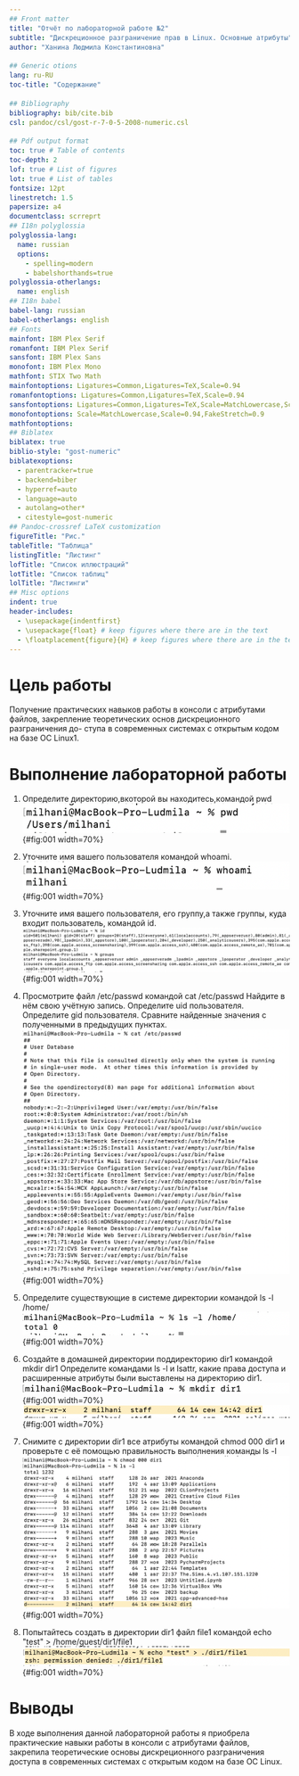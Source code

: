 ```yaml
---
## Front matter
title: "Отчёт по лабораторной работе №2"
subtitle: "Дискреционное разграничение прав в Linux. Основные атрибуты"
author: "Ханина Людмила Константиновна"

## Generic otions
lang: ru-RU
toc-title: "Содержание"

## Bibliography
bibliography: bib/cite.bib
csl: pandoc/csl/gost-r-7-0-5-2008-numeric.csl

## Pdf output format
toc: true # Table of contents
toc-depth: 2
lof: true # List of figures
lot: true # List of tables
fontsize: 12pt
linestretch: 1.5
papersize: a4
documentclass: scrreprt
## I18n polyglossia
polyglossia-lang:
  name: russian
  options:
	- spelling=modern
	- babelshorthands=true
polyglossia-otherlangs:
  name: english
## I18n babel
babel-lang: russian
babel-otherlangs: english
## Fonts
mainfont: IBM Plex Serif
romanfont: IBM Plex Serif
sansfont: IBM Plex Sans
monofont: IBM Plex Mono
mathfont: STIX Two Math
mainfontoptions: Ligatures=Common,Ligatures=TeX,Scale=0.94
romanfontoptions: Ligatures=Common,Ligatures=TeX,Scale=0.94
sansfontoptions: Ligatures=Common,Ligatures=TeX,Scale=MatchLowercase,Scale=0.94
monofontoptions: Scale=MatchLowercase,Scale=0.94,FakeStretch=0.9
mathfontoptions:
## Biblatex
biblatex: true
biblio-style: "gost-numeric"
biblatexoptions:
  - parentracker=true
  - backend=biber
  - hyperref=auto
  - language=auto
  - autolang=other*
  - citestyle=gost-numeric
## Pandoc-crossref LaTeX customization
figureTitle: "Рис."
tableTitle: "Таблица"
listingTitle: "Листинг"
lofTitle: "Список иллюстраций"
lotTitle: "Список таблиц"
lolTitle: "Листинги"
## Misc options
indent: true
header-includes:
  - \usepackage{indentfirst}
  - \usepackage{float} # keep figures where there are in the text
  - \floatplacement{figure}{H} # keep figures where there are in the text
---
```


# Цель работы

Получение практических навыков работы в консоли с атрибутами файлов, закрепление теоретических основ дискреционного разграничения до- ступа в современных системах с открытым кодом на базе ОС Linux1.

# Выполнение лабораторной работы

1. Определите директорию,вкоторой вы находитесь,командой pwd
![Название рисунка](assets/4.png){#fig:001 width=70%}

2. Уточните имя вашего пользователя командой whoami.
![Название рисунка](assets/5.png){#fig:001 width=70%}

3. Уточните имя вашего пользователя, его группу,а также группы, куда входит пользователь, командой id.
![Название рисунка](assets/6.png){#fig:001 width=70%}

4. Просмотрите файл /etc/passwd командой cat /etc/passwd
Найдите в нём свою учётную запись. Определите uid пользователя. Определите gid пользователя. Сравните найденные значения с полученными в предыдущих пунктах.
![Название рисунка](assets/8.png){#fig:001 width=70%}

5. Определите существующие в системе директории командой ls -l /home/
![Название рисунка](assets/9.png){#fig:001 width=70%}

6. Создайте в домашней директории поддиректорию dir1 командой mkdir dir1
Определите командами ls -l и lsattr, какие права доступа и расширенные атрибуты были выставлены на директорию dir1.
![Название рисунка](assets/10.png){#fig:001 width=70%}
![Название рисунка](assets/11.png){#fig:001 width=70%}

7. Снимите с директории dir1 все атрибуты командой chmod 000 dir1 и проверьте с её помощью правильность выполнения команды ls -l
![Название рисунка](assets/12.png){#fig:001 width=70%}

8. Попытайтесь создать в директории dir1 файл file1 командой echo "test" > /home/guest/dir1/file1
![Название рисунка](assets/13.png){#fig:001 width=70%}


# Выводы

В ходе выполнения данной лабораторной работы я приобрела практические навыки работы в консоли с атрибутами файлов, закрепила теоретические основы дискреционного разграничения доступа в современных системах с открытым кодом на базе ОС Linux.



